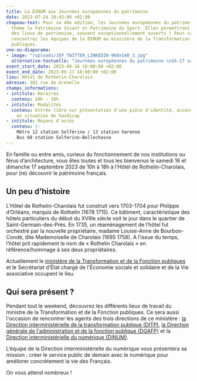 ```yaml
---
title: La DINUM aux Journées européennes du patrimoine
date: 2023-07-24 10:43:00 +02:00
chapeau-text: Pour sa 40e édition, les Journées européennes du patrimoine auront pour
  thème le Patrimoine Vivant et Patrimoine du Sport. Elles permettront de visiter
  des lieux de patrimoine, souvent exceptionnellement ouverts ! Pour cette occasion,
  rencontrez les équipes de la DINUM au ministère de la Transformation et de la Fonction
  publiques.
une-ou-diaporama:
- image: "/uploads/JEP_TWITTER_LINKEDIN-960x540_3.jpg"
  alternative-textuelle: "Journées européennes du patrimoine \n16-17 septembre 2023"
event_start_date: 2023-09-16 10:00:00 +02:00
event_end_date: 2023-09-17 18:00:00 +02:00
lieu: Hôtel de Rothelin-Charolais
adresse: 101 rue de Grenelle
champs_informations:
- intitule: Horaires
  contenu: 10h - 18h
- intitule: Modalités
  contenu: Entrée libre sur présentation d'une pièce d'identité, accessible aux personnes
    en situation de handicap
- intitule: Moyens d'accès
  contenu: |-
    Métro 12 station Solférino / 13 station Varenne
    Bus 68 station Solferino-Bellechasse
---
```


En famille ou entre amis, curieux du fonctionnement de nos institutions ou férus d’architecture, vous êtes toutes et tous les bienvenus le samedi 16 et dimanche 17 septembre 2023 de 10h à 18h à l’Hôtel de Rothelin-Charolais, pour (re) découvrir le patrimoine français.

## Un peu d’histoire

L’Hôtel de Rothelin-Charolais fut construit vers 1703-1704 pour Philippe d’Orléans, marquis de Rothelin (1678 1715). Ce bâtiment, caractéristique des hôtels particuliers du début du XVIIIe siècle voit le jour dans le quartier de Saint-Germain-des-Prés. En 1735, un réaménagement de l’hôtel fut orchestré par la nouvelle propriétaire, madame Louise-Anne de Bourbon-Condé, dite Mademoiselle de Charolais (1695 1758). A l’issue du temps, l’hôtel prit rapidement le nom de « Rothelin Charolais » en référence/hommage à ses deux propriétaires.

Actuellement le [ministère de la Transformation et de la Fonction publiques](https://www.transformation.gouv.fr/) et le Secrétariat d’État chargé de l'Économie sociale et solidaire et de la Vie associative occupent le lieu.

## Qui sera présent ?

Pendant tout le weekend, découvrez les différents lieux de travail du ministre de la Transformation et de la Fonction publiques. Ce sera aussi l'occasion de rencontrer les agents des trois directions de ce ministère : [la Direction interministérielle de la transformation publique (DITP)](https://www.modernisation.gouv.fr/), [la Direction générale de l'administration et de la fonction publique (DGAFP)](https://www.fonction-publique.gouv.fr/fonction-publique-1088) et la [Direction interministérielle du numérique (DINUM)](https://www.numerique.gouv.fr/dinum/).

L’équipe de la Direction interministérielle du numérique vous présentera sa mission : créer le service public de demain avec le numérique pour améliorer concrètement la vie des Français.

On vous attend nombreux !